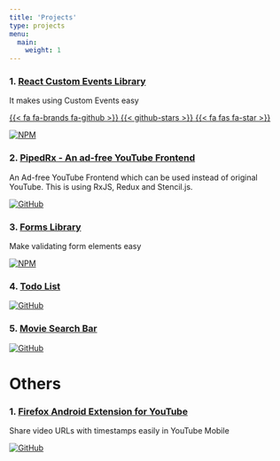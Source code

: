 ```yaml
---
title: 'Projects'
type: projects
menu:
  main:
    weight: 1
---
```


### 1. [React Custom Events Library](https://www.npmjs.com/package/react-custom-events)

It makes using Custom Events easy

[{{< fa fa-brands fa-github >}} {{< github-stars >}} {{< fa fas fa-star >}}](https://github.com/HarshRohila/react-custom-events)

[![NPM](https://img.shields.io/badge/NPM-%23000000.svg?style=for-the-badge&logo=npm&logoColor=white)](https://www.npmjs.com/package/react-custom-events)

### 2. [PipedRx - An ad-free YouTube Frontend](https://www.rohilaharsh.in/youtube-frontend)

An Ad-free YouTube Frontend which can be used instead of original YouTube. This is using RxJS, Redux and Stencil.js.

[![GitHub](https://img.shields.io/badge/github-%23121011.svg?style=for-the-badge&logo=github&logoColor=white)](https://github.com/HarshRohila/youtube-frontend)

### 3. [Forms Library](https://www.npmjs.com/package/react-changeset)

Make validating form elements easy

[![NPM](https://img.shields.io/badge/NPM-%23000000.svg?style=for-the-badge&logo=npm&logoColor=white)](https://www.npmjs.com/package/react-changeset)

### 4. [Todo List](https://www.rohilaharsh.in/todo-react/)

[![GitHub](https://img.shields.io/badge/github-%23121011.svg?style=for-the-badge&logo=github&logoColor=white)](https://github.com/HarshRohila/todo-react)

### 5. [Movie Search Bar](https://www.rohilaharsh.in/autocomplete-react/)

[![GitHub](https://img.shields.io/badge/github-%23121011.svg?style=for-the-badge&logo=github&logoColor=white)](https://github.com/HarshRohila/autocomplete-react)

# Others

### 1. [Firefox Android Extension for YouTube](https://addons.mozilla.org/en-US/firefox/addon/youtube-share-helper/)

Share video URLs with timestamps easily in YouTube Mobile

[![GitHub](https://img.shields.io/badge/github-%23121011.svg?style=for-the-badge&logo=github&logoColor=white)](https://github.com/HarshRohila/YouTubeHelper)

